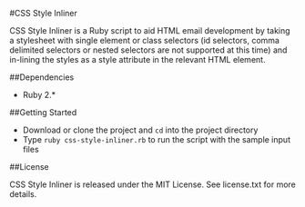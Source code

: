 #CSS Style Inliner

CSS Style Inliner is a Ruby script to aid HTML email development by taking a stylesheet with single element or class selectors (id selectors, comma delimited selectors or nested selectors are not supported at this time) and in-lining the styles as a style attribute in the relevant HTML element.

##Dependencies

* Ruby 2.*

##Getting Started

* Download or clone the project and `cd` into the project directory
* Type `ruby css-style-inliner.rb` to run the script with the sample input files

##License

CSS Style Inliner is released under the MIT License. See license.txt for more details.
